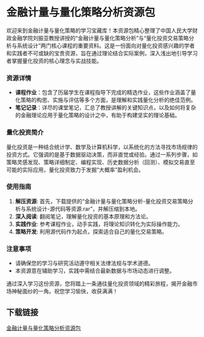 # 金融计量与量化策略分析资源包

欢迎来到金融计量与量化策略的学习宝藏库！本资源包精心整理了中国人民大学财政金融学院刘振亚教授讲授的“金融计量与量化策略分析”与“量化投资交易策略分析与系统设计”两门核心课程的重要资料。这是一份面向对量化投资感兴趣的学者和实践者不可或缺的宝贵资源，旨在通过理论结合实际案例，深入浅出地引导学习者掌握量化投资的核心理念与实战技能。

### 资源详情

- **课程作业**：包含了历届学生在课程指导下完成的精选作业，这些作业涵盖了量化策略的构思、实施与评估等多个方面，是理解和实践量化分析的绝佳范例。
- **笔记记录**：详尽的课堂笔记，汇总了教授讲解的关键知识点，以及如何将复杂的金融理论应用于量化策略的设计之中，有助于构建坚实的理论基础。
  
### 量化投资简介

量化投资是一种结合统计学、数学及计算机科学，以系统化的方法寻找市场规律的投资方式。它强调的是基于数据驱动决策，而非直觉或经验。通过一系列步骤，如策略灵感发现、策略详细制定、编程实现、历史数据分析（回测）、模拟交易直至可能的实际应用，量化投资致力于发掘“大概率”盈利机会。

### 使用指南

1. **解压资源**: 首先，下载提供的“金融计量与量化策略分析-量化投资交易策略分析与系统设计-源代码等资源.rar”，并解压缩到本地。
2. **深入阅读**: 翻阅笔记，理解量化投资的基本原理和方法论。
3. **实践作业**: 参考课程作业，动手实践，将理论知识转化为实际操作能力。
4. **策略开发**: 利用源代码作为起点，探索适合自己的量化交易策略。

### 注意事项

- 请确保您的学习与研究活动遵守相关法律法规与学术道德。
- 本资源意在辅助学习，实践中需结合最新数据与市场动态进行调整。

通过深入学习这份资源，您将踏上一条通往量化投资领域的精彩旅程，揭开金融市场神秘面纱的一角。祝您学习愉快，收获满满！

## 下载链接

[金融计量与量化策略分析资源包](https://pan.quark.cn/s/872ce117766e)